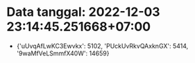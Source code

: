 # Data tanggal: 2022-12-03 23:14:45.251668+07:00

* {'uUvqAfLwKC3Ewvkx': 5102, 'PUckUvRkvQAxknGX': 5414, '9waMfVeLSmmfX40W': 14659}
